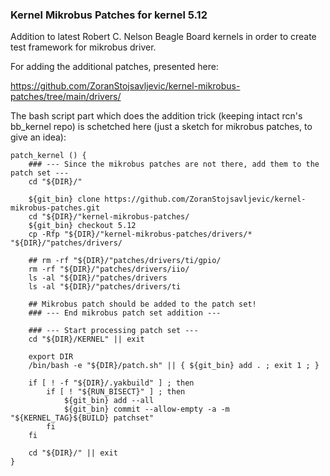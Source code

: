 ### Kernel Mikrobus Patches for kernel 5.12

Addition to latest Robert C. Nelson Beagle Board kernels in order to create test
framework for mikrobus driver.

For adding the additional patches, presented here:

https://github.com/ZoranStojsavljevic/kernel-mikrobus-patches/tree/main/drivers/

The bash script part which does the addition trick (keeping intact rcn's bb_kernel
repo) is schetched here (just a sketch for mikrobus patches, to give an idea):

	patch_kernel () {
		### --- Since the mikrobus patches are not there, add them to the patch set ---
		cd "${DIR}/"

		${git_bin} clone https://github.com/ZoranStojsavljevic/kernel-mikrobus-patches.git
		cd "${DIR}/"kernel-mikrobus-patches/
		${git_bin} checkout 5.12
		cp -Rfp "${DIR}/"kernel-mikrobus-patches/drivers/* "${DIR}/"patches/drivers/

		## rm -rf "${DIR}/"patches/drivers/ti/gpio/
		rm -rf "${DIR}/"patches/drivers/iio/
		ls -al "${DIR}/"patches/drivers
		ls -al "${DIR}/"patches/drivers/ti

		## Mikrobus patch should be added to the patch set!
		### --- End mikrobus patch set addition ---

		### --- Start processing patch set ---
		cd "${DIR}/KERNEL" || exit

		export DIR
		/bin/bash -e "${DIR}/patch.sh" || { ${git_bin} add . ; exit 1 ; }

		if [ ! -f "${DIR}/.yakbuild" ] ; then
			if [ ! "${RUN_BISECT}" ] ; then
				${git_bin} add --all
				${git_bin} commit --allow-empty -a -m "${KERNEL_TAG}${BUILD} patchset"
			fi
		fi

		cd "${DIR}/" || exit
	}
